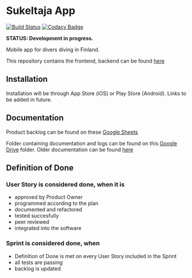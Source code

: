 # Sukeltaja App

[![Build Status](https://travis-ci.org/Sukeltaja-Appi/sukeltaja-frontend.svg?branch=master)](https://travis-ci.org/Sukeltaja-Appi/sukeltaja-frontend)
[![Codacy Badge](https://app.codacy.com/project/badge/Grade/b60109408b2a43b6a16fbac4baf82121)](https://app.codacy.com/gh/Sukeltaja-Appi/sukeltaja-frontend/dashboard)

**STATUS: Development in progress.**

Mobile app for divers diving in Finland.

This repository contains the frontend, backend can be found [here](https://github.com/Sukeltaja-Appi/sukeltaja-backend)

## Installation

Installation will be through App Store (iOS) or Play Store (Android). Links to be added in future.

## Documentation

Product backlog can be found on these [Google Sheets](https://docs.google.com/spreadsheets/d/12R7Eyg8GfjwaTioiXE2EIYMrVciJc61XiFn1YNzCHeo/)   

Folder containing documentation and logs can be found on this [Google Drive](https://drive.google.com/drive/folders/1qjhxyoQXK3AdszzGWidufNLbTf9tiPbt) folder. Older documentation can be found [here](https://drive.google.com/drive/folders/1uOuPRkYjwMznLqBzBnsY3kqNimeE84Uz)

## Definition of Done
### User Story is considered done, when it is
  * approved by Product Owner
  * programmed according to the plan
  * documented and refactored
  * tested succesfully
  * peer reviewed
  * integrated into the software

### Sprint is considered done, when
  * Definition of Done is met on every User Story included in the Sprint
  * all tests are passing
  * backlog is updated

